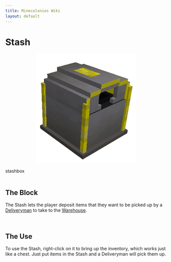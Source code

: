 ```yaml
---
title: Minecolonies Wiki
layout: default
---
```

# Stash

<div class="infobox box text-center">
    <p style="text-align:center;"><img src="../../assets/images/items/stashbox.png" alt="Stashbox"></p>
    <recipe>stashbox</recipe>
</div>
<br>

## The Block

The Stash lets the player deposit items that they want to be picked up by a [Deliveryman](../../source/workers/deliveryman) to take to the [Warehouse](../../source/buildings/warehouse).

<br>

## The Use

To use the Stash, right-click on it to bring up the inventory, which works just like a chest. Just put items in the Stash and a Deliveryman will pick them up.

